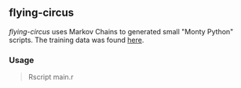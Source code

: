 ## flying-circus

*flying-circus* uses Markov Chains to generated small "Monty Python" scripts. The training data was found [here](https://www.kaggle.com/allank/monty-python-flying-circus).

### Usage

>Rscript main.r
